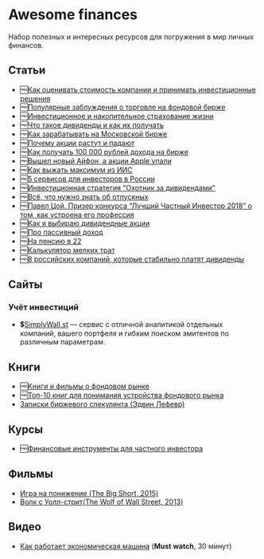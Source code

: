 # Awesome finances

Набор полезных и интересных ресурсов для погружения в мир личных финансов.

## Статьи

- 🆓[Как оценивать стоимость компании и принимать инвестиционные решения](https://journal.tinkoff.ru/razum/)
- 🆓[Популярные заблуждения о торговле на фондовой бирже](https://journal.tinkoff.ru/investing/)
- 🆓[Инвестиционное и накопительное страхование жизни](https://journal.tinkoff.ru/iszh-nszh/)
- 🆓[Что такое дивиденды и как их получать](https://journal.tinkoff.ru/dividends/)
- 🆓[Как зарабатывать на Московской бирже](https://journal.tinkoff.ru/moscow-exchange/)
- 🆓[Почему акции растут и падают](https://journal.tinkoff.ru/ask/rise-and-fall/)
- 🆓[Как получать 100 000 рублей дохода на бирже](http://blog.tezis.io/poluchat_100000_rublej_dohoda_na_birzhe)
- 🆓[Вышел новый Айфон, а акции Apple упали](https://journal.tinkoff.ru/news/iphone-fall/)
- 🆓[Как выжать максимум из ИИС](https://journal.tinkoff.ru/iis-rules-everything-around-me/)
- 🆓[5 сервисов для инвесторов в России](http://blog.tezis.io/5-servisov-dlya-investorov-v-rossii)
- 🆓[Инвестиционная стратегия "Охотник за дивидендами"](http://blog.tezis.io/divi_hunter)
- 🆓[Всё, что нужно знать об отпускных](https://lifehacker.ru/otpusknye/)
- 🆓[Павел Цой. Призер конкурса “Лучший Частный Инвестор 2018” о том, как устроена его профессия](https://vc.ru/iticapital/64876-pavel-coy-prizer-konkursa-luchshiy-chastnyy-investor-2018-o-tom-kak-ustroena-ego-professiya)
- 🆓[Как я выбираю дивидендные акции](https://journal.tinkoff.ru/choose-dividend/)
- 🆓[Про пассивный доход](http://www.jackkinsella.ie/2014/04/24/on-passive-income.html)
- 🆓[На пенсию в 22](https://habr.com/ru/post/459262/)
- 🆓[Калькулятор мелких трат](https://journal.tinkoff.ru/cup-of-coffee/)
- 🆓[8 российских компаний, которые стабильно платят дивиденды](https://journal.tinkoff.ru/short/boyare/)

## Сайты

### Учёт инвестиций
- 💲[SimplyWall.st](https://simplywall.st/) — сервис с отличной аналитикой отдельных компаний, вашего портфеля и гибким поиском эмитентов по различным параметрам.


## Книги

- 🆓[Книги и фильмы о фондовом рынке](http://blog.tezis.io/knigi_i_filmy_o_fondovom_rynke)
- 🆓[Топ-10 книг для понимания устройства фондового рынка](https://habrahabr.ru/company/itinvest/blog/206312/)
- [Записки биржевого спекулянта (Эдвин Лефевр)](https://www.ozon.ru/context/detail/id/138113710/)

## Курсы

- 🆓[Финансовые инструменты для частного инвестора](https://www.coursera.org/specializations/finansovyye-instrumenty)

## Фильмы

- [Игра на понижение (The Big Short, 2015)](https://www.kinopoisk.ru/film/501333/)
- [Волк с Уолл-стрит(The Wolf of Wall Street, 2013)](https://www.kinopoisk.ru/film/462682/)

## Видео

- [Как работает экономическая машина](https://www.youtube.com/watch?v=8BaNOlIfMLE) (**Must watch**, 30 минут)

